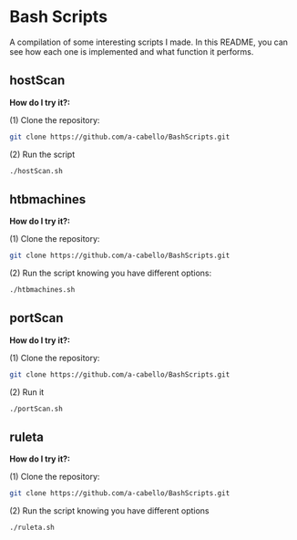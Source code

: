 <h1><strong>Bash Scripts</h1></strong>

A compilation of some interesting scripts I made.
In this README, you can see how each one is implemented and what function it performs.

<h2><b>hostScan</h2></b>
<b>How do I try it?:</b>

(1) Clone the repository:
```bash
git clone https://github.com/a-cabello/BashScripts.git
```
(2) Run the script
```bash
./hostScan.sh
```

<h2><b>htbmachines</h2></b>
<b>How do I try it?:</b>

(1) Clone the repository:
```bash
git clone https://github.com/a-cabello/BashScripts.git
```
(2) Run the script knowing you have different options:

```bash
./htbmachines.sh
```

<h2><b>portScan</h2></b>
<b>How do I try it?:</b>

(1) Clone the repository:
```bash
git clone https://github.com/a-cabello/BashScripts.git
```
(2) Run it
```bash
./portScan.sh
```

<h2><b>ruleta</h2></b>
<b>How do I try it?:</b>

(1) Clone the repository:
```bash
git clone https://github.com/a-cabello/BashScripts.git
```
(2) Run the script knowing you have different options
```bash
./ruleta.sh
```




